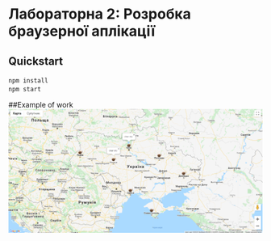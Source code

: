 # Лабораторна 2: Розробка браузерної аплікації

## Quickstart
``` bash
npm install
npm start
```

##Example of work
![example of work](public\assets\examples\example.png)